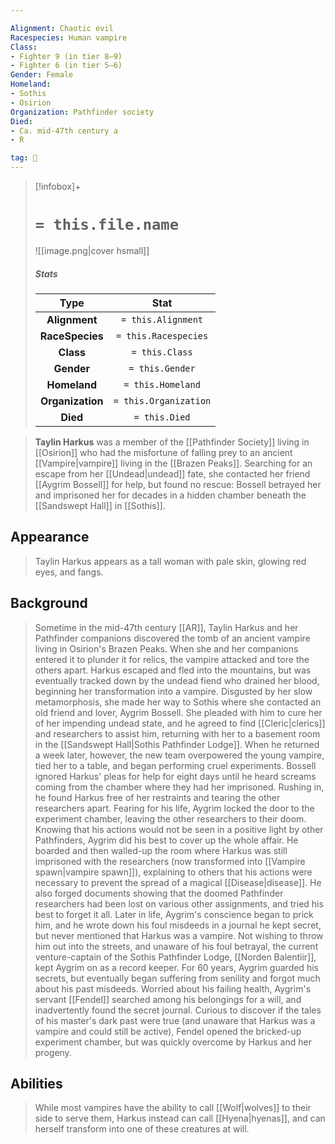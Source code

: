 ```yaml
---

Alignment: Chaotic evil
Racespecies: Human vampire
Class:
- Fighter 9 (in tier 8–9)
- Fighter 6 (in tier 5–6)
Gender: Female
Homeland:
- Sothis
- Osirion
Organization: Pathfinder society
Died:
- Ca. mid-47th century a
- R

tag: 👤️
---
```


> [!infobox]+
> #  `= this.file.name`
> ![[image.png|cover hsmall]]
> ##### Stats
> Type | Stat |
> :---: |:---:|
> **Alignment** | `= this.Alignment` |
> **RaceSpecies** | `= this.Racespecies` |
> **Class** | `= this.Class` |
> **Gender** | `= this.Gender` |
> **Homeland** | `= this.Homeland` |
> **Organization** | `= this.Organization` |
> **Died** | `= this.Died` |



> **Taylin Harkus** was a member of the [[Pathfinder Society]] living in [[Osirion]] who had the misfortune of falling prey to an ancient [[Vampire|vampire]] living in the [[Brazen Peaks]]. Searching for an escape from her [[Undead|undead]] fate, she contacted her friend [[Aygrim Bossell]] for help, but found no rescue: Bossell betrayed her and imprisoned her for decades in a hidden chamber beneath the [[Sandswept Hall]] in [[Sothis]].



## Appearance

> Taylin Harkus appears as a tall woman with pale skin, glowing red eyes, and fangs.


## Background

> Sometime in the mid-47th century [[AR]], Taylin Harkus and her Pathfinder companions discovered the tomb of an ancient vampire living in Osirion's Brazen Peaks. When she and her companions entered it to plunder it for relics, the vampire attacked and tore the others apart. Harkus escaped and fled into the mountains, but was eventually tracked down by the undead fiend who drained her blood, beginning her transformation into a vampire. Disgusted by her slow metamorphosis, she made her way to Sothis where she contacted an old friend and lover, Aygrim Bossell. She pleaded with him to cure her of her impending undead state, and he agreed to find [[Cleric|clerics]] and researchers to assist him, returning with her to a basement room in the [[Sandswept Hall|Sothis Pathfinder Lodge]]. When he returned a week later, however, the new team overpowered the young vampire, tied her to a table, and began performing cruel experiments. Bossell ignored Harkus' pleas for help for eight days until he heard screams coming from the chamber where they had her imprisoned. Rushing in, he found Harkus free of her restraints and tearing the other researchers apart. Fearing for his life, Aygrim locked the door to the experiment chamber, leaving the other researchers to their doom.
> Knowing that his actions would not be seen in a positive light by other Pathfinders, Aygrim did his best to cover up the whole affair. He boarded and then walled-up the room where Harkus was still imprisoned with the researchers (now transformed into [[Vampire spawn|vampire spawn]]), explaining to others that his actions were necessary to prevent the spread of a magical [[Disease|disease]]. He also forged documents showing that the doomed Pathfinder researchers had been lost on various other assignments, and tried his best to forget it all.
> Later in life, Aygrim's conscience began to prick him, and he wrote down his foul misdeeds in a journal he kept secret, but never mentioned that Harkus was a vampire. Not wishing to throw him out into the streets, and unaware of his foul betrayal, the current venture-captain of the Sothis Pathfinder Lodge, [[Norden Balentiir]], kept Aygrim on as a record keeper. For 60 years, Aygrim guarded his secrets, but eventually began suffering from senility and forgot much about his past misdeeds.
> Worried about his failing health, Aygrim's servant [[Fendel]] searched among his belongings for a will, and inadvertently found the secret journal. Curious to discover if the tales of his master's dark past were true (and unaware that Harkus was a vampire and could still be active), Fendel opened the bricked-up experiment chamber, but was quickly overcome by Harkus and her progeny.


## Abilities

> While most vampires have the ability to call [[Wolf|wolves]] to their side to serve them, Harkus instead can call [[Hyena|hyenas]], and can herself transform into one of these creatures at will.







